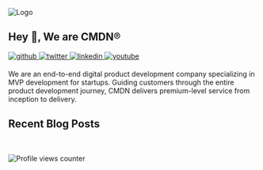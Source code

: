 ![Logo](https://github.com/cmdnio/.github/assets/2580555/ee140ca6-ede9-4492-aa04-ba1e3e498fd1)
## Hey 👋, We are CMDN®

  

<a href="https://github.com/cmdnio" target="_blank">
<img src=https://img.shields.io/badge/github-%2324292e.svg?&style=for-the-badge&logo=github&logoColor=white alt=github style="margin-bottom: 5px;" />
</a>
<a href="https://twitter.com/cmdnio" target="_blank">
<img src=https://img.shields.io/badge/twitter-%2300acee.svg?&style=for-the-badge&logo=twitter&logoColor=white alt=twitter style="margin-bottom: 5px;" />
</a>
<a href="https://linkedin.com/in/company/cmdnio/" target="_blank">
<img src=https://img.shields.io/badge/linkedin-%231E77B5.svg?&style=for-the-badge&logo=linkedin&logoColor=white alt=linkedin style="margin-bottom: 5px;" />
</a>
<a href="https://www.youtube.com/user/@cmdnio" target="_blank">
<img src=https://img.shields.io/badge/youtube-%23EE4831.svg?&style=for-the-badge&logo=youtube&logoColor=white alt=youtube style="margin-bottom: 5px;" />
</a>  
  

We are an end-to-end digital product development company specializing in MVP development for startups. Guiding customers through the entire product development journey, CMDN delivers premium-level service from inception to delivery.


## Recent Blog Posts
<!-- BLOG-POST-LIST:START -->
<!-- BLOG-POST-LIST:END -->
<br />




![Profile views counter](https://komarev.com/ghpvc/?username=cmdnio&&style=flat-square)  
